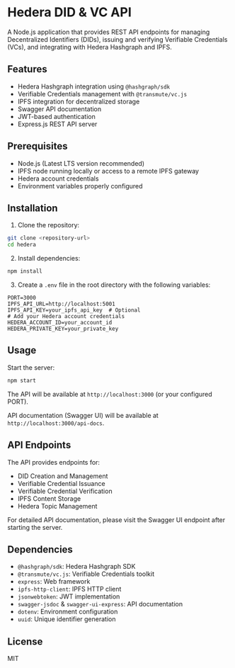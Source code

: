# Hedera DID & VC API

A Node.js application that provides REST API endpoints for managing Decentralized Identifiers (DIDs), issuing and verifying Verifiable Credentials (VCs), and integrating with Hedera Hashgraph and IPFS.

## Features

- Hedera Hashgraph integration using `@hashgraph/sdk`
- Verifiable Credentials management with `@transmute/vc.js`
- IPFS integration for decentralized storage
- Swagger API documentation
- JWT-based authentication
- Express.js REST API server

## Prerequisites

- Node.js (Latest LTS version recommended)
- IPFS node running locally or access to a remote IPFS gateway
- Hedera account credentials
- Environment variables properly configured

## Installation

1. Clone the repository:
```bash
git clone <repository-url>
cd hedera
```

2. Install dependencies:
```bash
npm install
```

3. Create a `.env` file in the root directory with the following variables:
```env
PORT=3000
IPFS_API_URL=http://localhost:5001
IPFS_API_KEY=your_ipfs_api_key  # Optional
# Add your Hedera account credentials
HEDERA_ACCOUNT_ID=your_account_id
HEDERA_PRIVATE_KEY=your_private_key
```

## Usage

Start the server:
```bash
npm start
```

The API will be available at `http://localhost:3000` (or your configured PORT).

API documentation (Swagger UI) will be available at `http://localhost:3000/api-docs`.

## API Endpoints

The API provides endpoints for:
- DID Creation and Management
- Verifiable Credential Issuance
- Verifiable Credential Verification
- IPFS Content Storage
- Hedera Topic Management

For detailed API documentation, please visit the Swagger UI endpoint after starting the server.

## Dependencies

- `@hashgraph/sdk`: Hedera Hashgraph SDK
- `@transmute/vc.js`: Verifiable Credentials toolkit
- `express`: Web framework
- `ipfs-http-client`: IPFS HTTP client
- `jsonwebtoken`: JWT implementation
- `swagger-jsdoc` & `swagger-ui-express`: API documentation
- `dotenv`: Environment configuration
- `uuid`: Unique identifier generation

## License

MIT

